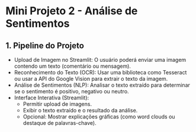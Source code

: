 # Mini Projeto 2 - Análise de Sentimentos 

## 1. Pipeline do Projeto
- Upload de Imagem no Streamlit: O usuário poderá enviar uma imagem contendo um texto (comentário ou mensagem).
- Reconhecimento do Texto (OCR): Usar uma biblioteca como Tesseract ou usar a API do Google Vision para extrair o texto da imagem.
- Análise de Sentimentos (NLP): Analisar o texto extraído para determinar se o sentimento é positivo, negativo ou neutro.
- Interface Interativa (Streamlit):
    - Permitir upload de imagens.
    - Exibir o texto extraído e o resultado da análise.
    - Opcional: Mostrar explicações gráficas (como word clouds ou destaque de palavras-chave).
     
